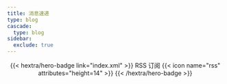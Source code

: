 ```yaml
---
title: 消息速递
type: blog
cascade:
  type: blog
sidebar:
  exclude: true
---
```



<div style="text-align: center; margin-top: 1em;">
{{< hextra/hero-badge link="index.xml" >}}
  <span>RSS 订阅</span>
  {{< icon name="rss" attributes="height=14" >}}
{{< /hextra/hero-badge >}}
</div>